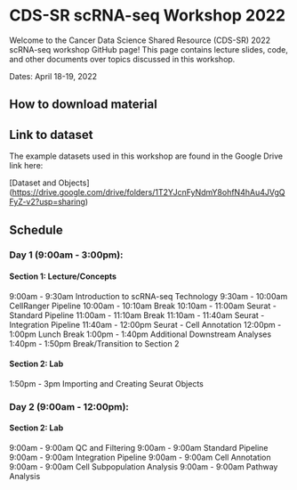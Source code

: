 # CDS-SR scRNA-seq Workshop 2022

Welcome to the Cancer Data Science Shared Resource (CDS-SR) 2022 scRNA-seq workshop GitHub page! 
This page contains lecture slides, code, and other documents over topics discussed in this 
workshop. 

Dates: April 18-19, 2022

## How to download material

## Link to dataset
The example datasets used in this workshop are found in the Google Drive link here:

[Dataset and Objects] (https://drive.google.com/drive/folders/1T2YJcnFyNdmY8ohfN4hAu4JVgQFyZ-v2?usp=sharing)

## Schedule

### Day 1 (9:00am - 3:00pm):
#### Section 1: Lecture/Concepts
9:00am - 9:30am		Introduction to scRNA-seq Technology
9:30am - 10:00am		CellRanger Pipeline
10:00am - 10:10am		Break
10:10am - 11:00am		Seurat - Standard Pipeline
11:00am - 11:10am		Break
11:10am - 11:40am		Seurat - Integration Pipeline
11:40am - 12:00pm		Seurat - Cell Annotation
12:00pm - 1:00pm		Lunch Break
1:00pm - 1:40pm		Additional Downstream Analyses
1:40pm - 1:50pm		Break/Transition to Section 2

#### Section 2: Lab
1:50pm - 3pm		Importing and Creating Seurat Objects

### Day 2 (9:00am - 12:00pm):
#### Section 2: Lab
9:00am - 9:00am		QC and Filtering
9:00am - 9:00am		Standard Pipeline
9:00am - 9:00am		Integration Pipeline
9:00am - 9:00am		Cell Annotation
9:00am - 9:00am		Cell Subpopulation Analysis
9:00am - 9:00am		Pathway Analysis

